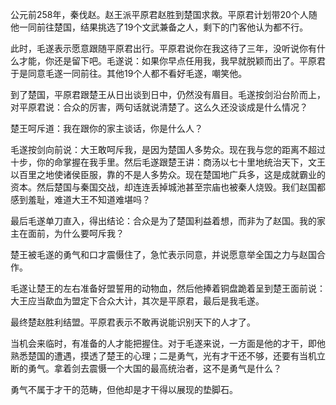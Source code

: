 公元前258年，秦伐赵。赵王派平原君赵胜到楚国求救。平原君计划带20个人随他一同前往楚国，结果挑选了19个文武兼备之人，剩下的门客他认为都不行。

此时，毛遂表示愿意跟随平原君出行。平原君说你在我这待了三年，没听说你有什么才能，你还是留下吧。毛遂说：如果你早点任用我，我早就脱颖而出了。平原君于是同意毛遂一同前往。其他19个人都不看好毛遂，嘲笑他。

到了楚国，平原君跟楚王从日出谈到日中，仍然没有眉目。毛遂按剑沿台阶而上，对平原君说：合众的厉害，两句话就说清楚了。这么久还没谈成是什么情况？

楚王呵斥道：我在跟你的家主谈话，你是什么人？

毛遂按剑向前说：大王敢呵斥我，是因为楚国人多势众。现在我与您的距离不超过十步，你的命掌握在我手里。然后毛遂跟楚王讲：商汤以七十里地统治天下，文王以百里之地使诸侯臣服，靠的不是人多势众。现在楚国地广兵多，这是成就霸业的资本。然后楚国与秦国交战，却连连丢掉城池甚至宗庙也被秦人烧毁。我们赵国都感到羞耻，难道大王不知道难堪吗？

最后毛遂单刀直入，得出结论：合众是为了楚国利益着想，而非为了赵国。我的家主在面前，为什么要呵斥我？

楚王被毛遂的勇气和口才震慑住了，急忙表示同意，并说愿意举全国之力与赵国合作。

毛遂让楚王的左右准备好盟誓用的动物血，然后他捧着铜盘跪着呈到楚王面前说：大王应当歃血为盟定下合众大计，其次是平原君，最后是我毛遂。

最终楚赵胜利结盟。平原君表示不敢再说能识别天下的人才了。

当机会来临时，有准备的人才能把握住。对于毛遂来说，一方面是他的才干，即他熟悉楚国的遭遇，摸透了楚王的心理；二是勇气，光有才干还不够，还要有当机立断的勇气。拿着剑去震慑一个大国的最高统治者，这不是勇气是什么？

勇气不属于才干的范畴，但他却是才干得以展现的垫脚石。



